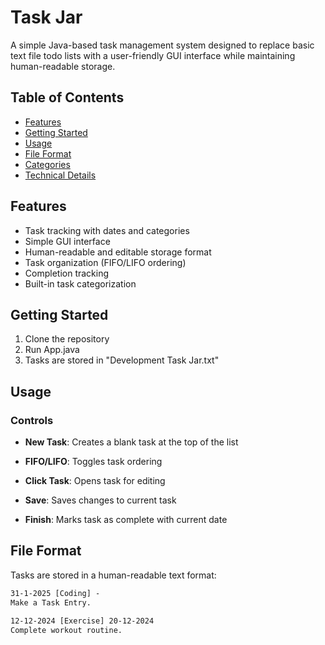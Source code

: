 # Task Jar

A simple Java-based task management system designed to replace basic text file todo lists with a user-friendly GUI interface while maintaining human-readable storage.

## Table of Contents
- [Features](#features)
- [Getting Started](#getting-started)
- [Usage](#usage)
- [File Format](#file-format)
- [Categories](#categories)
- [Technical Details](#technical-details)

## Features
- Task tracking with dates and categories
- Simple GUI interface
- Human-readable and editable storage format
- Task organization (FIFO/LIFO ordering)
- Completion tracking
- Built-in task categorization

## Getting Started
1. Clone the repository
2. Run App.java
3. Tasks are stored in "Development Task Jar.txt"

## Usage

### Controls
- **New Task**: Creates a blank task at the top of the list
- **FIFO/LIFO**: Toggles task ordering

- **Click Task**: Opens task for editing
- **Save**: Saves changes to current task
- **Finish**: Marks task as complete with current date

## File Format

Tasks are stored in a human-readable text format:

```txt
31-1-2025 [Coding] -
Make a Task Entry.

12-12-2024 [Exercise] 20-12-2024
Complete workout routine.